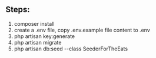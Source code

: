 ## Steps:

1. composer install
2. create a .env file, copy .env.example file content to .env
3. php artisan key:generate
4. php artisan migrate
5. php artisan db:seed --class SeederForTheEats
